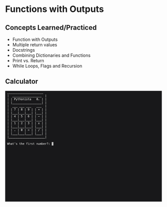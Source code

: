 # Functions with Outputs

## Concepts Learned/Practiced
- Function with Outputs
- Multiple return values
- Docstrings
- Combining Dictionaries and Functions
- Print vs. Return
- While Loops, Flags and Recursion

## Calculator
![Calculator Gif](../images-gifs/calculator.gif)